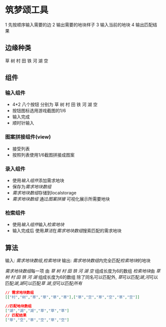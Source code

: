 # 筑梦颂工具

1 先按顺序输入需要的边
2 输出需要的地块样子
3 输入当前的地块
4 输出匹配结果

## 边缘种类
草  树  村  田  铁  河  湖  空

## 组件
### 输入组件
- 4*2 八个按钮 分别为
草  树  村  田  铁  河  湖  空
- 按钮图标选用游戏截图的1/6
- 输入完成
- 顺时针输入
### 图案拼接组件(view)
- 接受列表
- 按照列表使用1/6截图拼接成图案
### 录入组件
- 使用*输入组件*添加需求地块
- 保存为*需求地块数组*
- *需求地块数组*存储到localstorage
- *需求地块数组* 通过*图案拼接* 可视化展示所需要地块

### 检索组件
- 使用*输入组件*输入*检索地块*
- 输入完成后 使用*算法*在*需求地块数组*搜索匹配的需求地块

## 算法
输入: *需求地块数组*,*检索地块*
输出: *需求地块数组*内完全匹配*检索地块*的地块

*需求地块数组*每一项 由 *草  树  村  田  铁  河  湖  空* 组成长度为6的数组
*检索地块*由 *草  树  村  田  铁  河  湖* 组成长度为6的数组
除了同名可以匹配外, 
*草*可以匹配*湖*,*河*可以匹配*湖*,*湖*可以匹配*草 湖*,*空*可以匹配*所有*

```json
// 需求地块数组
[["村","树","草","草","草","草"],["草","空","草","空","草","空"]]

//匹配地块数组
["湖","湖","湖","草","草","草"]
// 匹配结果
["草","空","草","空","草","空"]

```